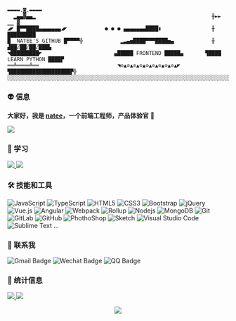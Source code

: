 ```
▬▬▬▬.◙.▬▬▬▬
  ▂▄▄▓▄▄▂                                                        ╫►►        ▁▁ ▓
◢◤ █▀▀████▄▄▄▄▄▄▄◢◤            ● ● ● ▄▄▄▄▄▄▄████▮                ╫       █████████
█  NATEE'S GITHUB █▀▀▀▀╬            ▂▃▄▅████▀▀▀████▅▄            ╫    ▟██⍁██⍁██⍁███▙
◥█████████◤                       ▄█████ FRONTEND █████▄       ▜████ LEARN PYTHON ████▛
══╩════╩══                         ◥⊙▲⊙▲⊙▲⊙▲⊙▲⊙▲⊙▲⊙▲⊙▲◤         ▜███████████████████▛╬
░░░░░░░░░░░░░░░░░░░░░░░░░░░░░░░░░░░░░░░░░░░░░░░░░░░░░░░░░░░░░░░░░░░░░░░░░░░░░░░░░░░░░░░░░░░
```

### 👽 信息
**大家好，我是 [natee](https://natee.github.io/website)，一个前端工程师，产品体验官** 👋

[<img src ="https://img.shields.io/badge/🌐-natee.github.io-%23.svg?style=for-the-badge&logo=&logoColor=white%22">](https://natee.github.io/)

### 💯 学习

<a href="https://github.com/natee/awesome-ppt">
  <img src="https://github-readme-stats.vercel.app/api/pin/?username=natee&repo=awesome-ppt&theme=onedark" />
</a>
<a href="https://github.com/natee/build-your-own-vue-next">
  <img src="https://github-readme-stats.vercel.app/api/pin/?username=natee&repo=build-your-own-vue-next&theme=onedark" />
</a>

### 🛠 技能和工具

![JavaScript](https://img.shields.io/badge/-JavaScript-black?style=flat-square&logo=javascript)
![TypeScript](https://img.shields.io/badge/-TypeScript-007ACC?style=flat-square&logo=typescript)
![HTML5](https://img.shields.io/badge/-HTML5-E34F26?style=flat-square&logo=html5&logoColor=white)
![CSS3](https://img.shields.io/badge/-CSS3-1572B6?style=flat-square&logo=css3)
![Bootstrap](https://img.shields.io/badge/-Bootstrap-563D7C?style=flat-square&logo=bootstrap)
![jQuery](https://img.shields.io/badge/-jQuery-0769AD?style=flat-square&logo=jQuery&logoColor=white)
![Vue.js](https://img.shields.io/badge/-Vuejs-4FC08D?style=flat-square&logo=vue.js&logoColor=white)
![Angular](https://img.shields.io/badge/-Angular-DD0031?style=flat-square&logo=angular)
![Webpack](https://img.shields.io/badge/-Webpack-8DD6F9?style=flat-square&logo=Webpack&logoColor=gray)
![Rollup](https://img.shields.io/badge/-rollup.js-EC4A3F?style=flat-square&logo=rollup.js&logoColor=white)
![Nodejs](https://img.shields.io/badge/-Nodejs-339933?style=flat-square&logo=Node.js&logoColor=white)
![MongoDB](https://img.shields.io/badge/-MongoDB-47A248?style=flat-square&logo=mongodb&logoColor=white)
![Git](https://img.shields.io/badge/-Git-F05032?style=flat-square&logo=git&logoColor=white)
![GitLab](https://img.shields.io/badge/-GitLab-FCA121?style=flat-square&logo=gitlab)
![GitHub](https://img.shields.io/badge/-GitHub-181717?style=flat-square&logo=github)
![PhothoShop](https://img.shields.io/badge/-PhotoShop-071D34?style=flat-square&logo=Adobe-Photoshop&logoColor=54A7F8)
![Sketch](https://img.shields.io/badge/-Sketch-F7B500?style=flat-square&logo=sketch&logoColor=white)
![Visual Studio Code](https://img.shields.io/badge/-VSCode-007ACC?style=flat-square&logo=visual-studio-code&logoColor=white)
![Sublime Text](https://img.shields.io/badge/-Sublime-4B4B4B?style=flat-square&logo=sublime-text&logoColor=FF9800)
...

### 💬 联系我 

![Gmail Badge](https://img.shields.io/badge/-kerncink@gmail.com-c14438?style=flat-square&logo=Gmail&logoColor=white)
![Wechat Badge](https://img.shields.io/badge/-zkShare-7BB32E?style=flat-square&logo=wechat&logoColor=white)
![QQ Badge](https://img.shields.io/badge/-1835868668-3563d5?style=flat-square&logo=Tencent-QQ)

### 🚦 统计信息

<a href="https://github.com/natee/website">
  <img src="https://github-readme-stats.vercel.app/api?username=natee&show_icons=true&hide=commits" />
</a>
<a href="https://github.com/natee/website">
  <img src="https://github-readme-stats.vercel.app/api/top-langs/?username=natee&layout=compact" />
</a>

<p align="center"> 
  <img src="https://profile-counter.glitch.me/natee/count.svg" />
</p>

